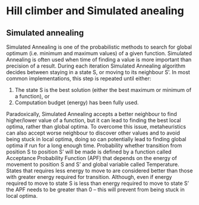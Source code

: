 # Hill climber and Simulated anealing

## Simulated annealing
Simulated Annealing is one of the probabilistic methods to search for global optimum (i.e. minimum and maximum values) of a given function. Simulated Annealing is often used when time of finding a value is more important than precision of a result.
During each iteration Simulated Annealing algorithm decides between staying in a state S, or moving to its neighbour S’. In most common implementations, this step is repeated until either:

1.	The state S is the best solution (either the best maximum or minimum of a function), or
2.	Computation budget (energy) has been fully used.

Paradoxically, Simulated Annealing accepts a better neighbour to find higher/lower value of a function, but it can lead to finding the best local optima, rather than global optima.
To overcome this issue, metaheuristics can also accept worse neighbour to discover other values and to avoid being stuck in local optima, doing so can potentially lead to finding global optima if run for a long enough time.
Probability whether transition from position S to position S’ will be made is defined by a function called Acceptance Probability Function (APF) that depends on the energy of movement to position S and S’ and global variable called Temperature. States that requires less energy to move to are considered better than those with greater energy required for transition. Although, even if energy required to move to state S is less than energy required to move to state S’ the APF needs to be greater than 0 – this will prevent from being stuck in local optima.
